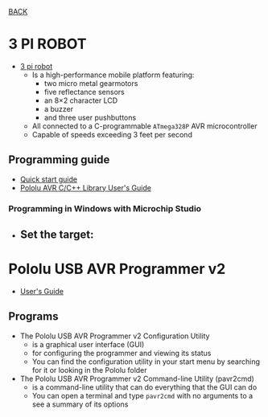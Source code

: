 [BACK](../../README.md)

# 3 PI ROBOT

- [3 pi robot](https://www.pololu.com/product/975)
  - Is a high-performance mobile platform featuring:
    - two micro metal gearmotors
    - five reflectance sensors
    - an 8×2 character LCD
    - a buzzer
    - and three user pushbuttons
  - All connected to a C-programmable `ATmega328P` AVR microcontroller
  - Capable of speeds exceeding 3 feet per second

## Programming guide

- [Quick start guide](https://www.pololu.com/docs/0J51)
- [Pololu AVR C/C++ Library User's Guide](https://www.pololu.com/docs/0J20)

### Programming in Windows with Microchip Studio

- Set the target:
  - 

# Pololu USB AVR Programmer v2

- [User's Guide](https://www.pololu.com/docs/pdf/0J67/pololu_usb_avr_programmer_v2.pdf)

## Programs

- The Pololu USB AVR Programmer v2 Configuration Utility
  - is a graphical user interface (GUI)
  - for configuring the programmer and viewing its status
  - You can find the configuration utility in your start menu by searching for it or looking in the Pololu folder
- The Pololu USB AVR Programmer v2 Command-line Utility (pavr2cmd)
  - is a command-line utility that can do everything that the GUI can do
  - You can open a terminal and type `pavr2cmd` with no arguments to a see a summary of its options